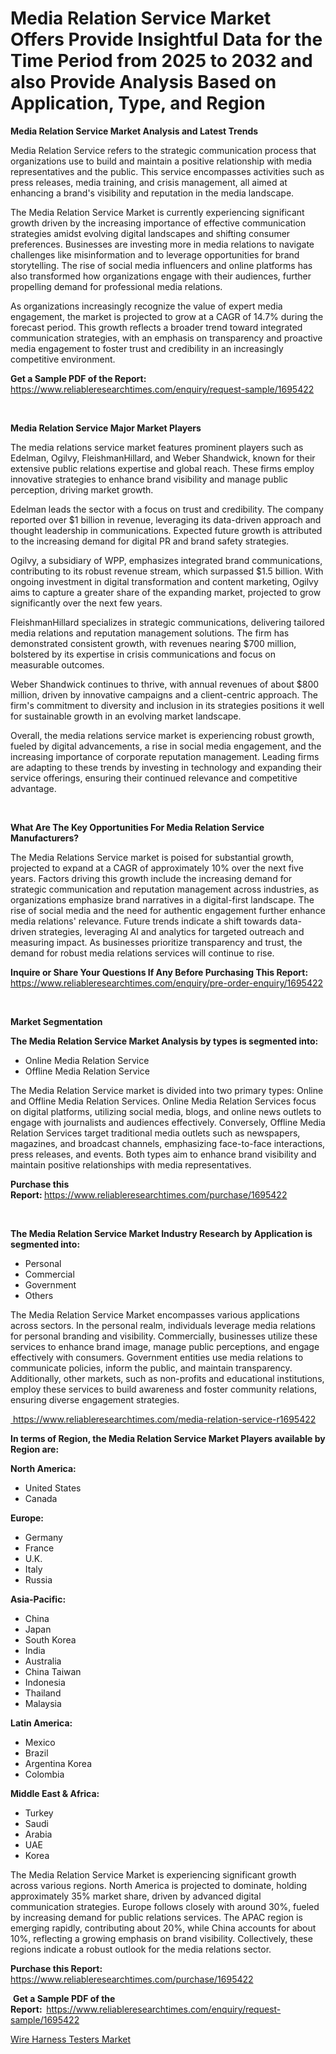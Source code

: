 <p><h1>Media Relation Service Market Offers Provide Insightful Data for the Time Period from 2025 to 2032 and also Provide Analysis Based on Application, Type, and Region</h1></p><p><strong>Media Relation Service Market Analysis and Latest Trends</strong></p>
<p><p>Media Relation Service refers to the strategic communication process that organizations use to build and maintain a positive relationship with media representatives and the public. This service encompasses activities such as press releases, media training, and crisis management, all aimed at enhancing a brand's visibility and reputation in the media landscape. </p><p>The Media Relation Service Market is currently experiencing significant growth driven by the increasing importance of effective communication strategies amidst evolving digital landscapes and shifting consumer preferences. Businesses are investing more in media relations to navigate challenges like misinformation and to leverage opportunities for brand storytelling. The rise of social media influencers and online platforms has also transformed how organizations engage with their audiences, further propelling demand for professional media relations.</p><p>As organizations increasingly recognize the value of expert media engagement, the market is projected to grow at a CAGR of 14.7% during the forecast period. This growth reflects a broader trend toward integrated communication strategies, with an emphasis on transparency and proactive media engagement to foster trust and credibility in an increasingly competitive environment.</p></p>
<p><strong>Get a Sample PDF of the Report:&nbsp;</strong> <a href="https://www.reliableresearchtimes.com/enquiry/request-sample/1695422?utm_campaign=3585&utm_medium=2&utm_source=Github&utm_content=ia&utm_term=27032025&utm_id=media-relation-service">https://www.reliableresearchtimes.com/enquiry/request-sample/1695422</a></p>
<p>&nbsp;</p>
<p><strong>Media Relation Service Major Market Players</strong></p>
<p><p>The media relations service market features prominent players such as Edelman, Ogilvy, FleishmanHillard, and Weber Shandwick, known for their extensive public relations expertise and global reach. These firms employ innovative strategies to enhance brand visibility and manage public perception, driving market growth.</p><p>Edelman leads the sector with a focus on trust and credibility. The company reported over $1 billion in revenue, leveraging its data-driven approach and thought leadership in communications. Expected future growth is attributed to the increasing demand for digital PR and brand safety strategies.</p><p>Ogilvy, a subsidiary of WPP, emphasizes integrated brand communications, contributing to its robust revenue stream, which surpassed $1.5 billion. With ongoing investment in digital transformation and content marketing, Ogilvy aims to capture a greater share of the expanding market, projected to grow significantly over the next few years.</p><p>FleishmanHillard specializes in strategic communications, delivering tailored media relations and reputation management solutions. The firm has demonstrated consistent growth, with revenues nearing $700 million, bolstered by its expertise in crisis communications and focus on measurable outcomes.</p><p>Weber Shandwick continues to thrive, with annual revenues of about $800 million, driven by innovative campaigns and a client-centric approach. The firm's commitment to diversity and inclusion in its strategies positions it well for sustainable growth in an evolving market landscape.</p><p>Overall, the media relations service market is experiencing robust growth, fueled by digital advancements, a rise in social media engagement, and the increasing importance of corporate reputation management. Leading firms are adapting to these trends by investing in technology and expanding their service offerings, ensuring their continued relevance and competitive advantage.</p></p>
<p>&nbsp;</p>
<p><strong>What Are The Key Opportunities For Media Relation Service Manufacturers?</strong></p>
<p><p>The Media Relations Service market is poised for substantial growth, projected to expand at a CAGR of approximately 10% over the next five years. Factors driving this growth include the increasing demand for strategic communication and reputation management across industries, as organizations emphasize brand narratives in a digital-first landscape. The rise of social media and the need for authentic engagement further enhance media relations' relevance. Future trends indicate a shift towards data-driven strategies, leveraging AI and analytics for targeted outreach and measuring impact. As businesses prioritize transparency and trust, the demand for robust media relations services will continue to rise.</p></p>
<p><strong>Inquire or Share Your Questions If Any Before Purchasing This Report:</strong> <a href="https://www.reliableresearchtimes.com/enquiry/pre-order-enquiry/1695422?utm_campaign=3585&utm_medium=2&utm_source=Github&utm_content=ia&utm_term=27032025&utm_id=media-relation-service">https://www.reliableresearchtimes.com/enquiry/pre-order-enquiry/1695422</a></p>
<p>&nbsp;</p>
<p><strong>Market Segmentation</strong></p>
<p><strong>The Media Relation Service Market Analysis by types is segmented into:</strong></p>
<p><ul><li>Online Media Relation Service</li><li>Offline Media Relation Service</li></ul></p>
<p><p>The Media Relation Service market is divided into two primary types: Online and Offline Media Relation Services. Online Media Relation Services focus on digital platforms, utilizing social media, blogs, and online news outlets to engage with journalists and audiences effectively. Conversely, Offline Media Relation Services target traditional media outlets such as newspapers, magazines, and broadcast channels, emphasizing face-to-face interactions, press releases, and events. Both types aim to enhance brand visibility and maintain positive relationships with media representatives.</p></p>
<p><strong>Purchase this Report:&nbsp;</strong><a href="https://www.reliableresearchtimes.com/purchase/1695422?utm_campaign=3585&utm_medium=2&utm_source=Github&utm_content=ia&utm_term=27032025&utm_id=media-relation-service">https://www.reliableresearchtimes.com/purchase/1695422</a></p>
<p>&nbsp;</p>
<p><strong>The Media Relation Service Market Industry Research by Application is segmented into:</strong></p>
<p><ul><li>Personal</li><li>Commercial</li><li>Government</li><li>Others</li></ul></p>
<p><p>The Media Relation Service Market encompasses various applications across sectors. In the personal realm, individuals leverage media relations for personal branding and visibility. Commercially, businesses utilize these services to enhance brand image, manage public perceptions, and engage effectively with consumers. Government entities use media relations to communicate policies, inform the public, and maintain transparency. Additionally, other markets, such as non-profits and educational institutions, employ these services to build awareness and foster community relations, ensuring diverse engagement strategies.</p></p>
<p><a href="https://www.reliableresearchtimes.com/media-relation-service-r1695422?utm_campaign=3585&utm_medium=2&utm_source=Github&utm_content=ia&utm_term=27032025&utm_id=media-relation-service">&nbsp;https://www.reliableresearchtimes.com/media-relation-service-r1695422</a></p>
<p><strong>In terms of Region, the Media Relation Service Market Players available by Region are:</strong></p>
<p>
    <p> <strong> North America: </strong>
        <ul>
            <li>United States</li>
            <li>Canada</li>
        </ul>
        </p> 
    <p> <strong> Europe: </strong>
        <ul>
            <li>Germany</li>
            <li>France</li>
            <li>U.K.</li>
            <li>Italy</li>
            <li>Russia</li>
        </ul>
        </p> 
    <p> <strong> Asia-Pacific: </strong>
        <ul>
            <li>China</li>
            <li>Japan</li>
            <li>South Korea</li>
            <li>India</li>
            <li>Australia</li>
            <li>China Taiwan</li>
            <li>Indonesia</li>
            <li>Thailand</li>
            <li>Malaysia</li>
        </ul>
        </p> 
    <p> <strong> Latin America: </strong>
        <ul>
            <li>Mexico</li>
            <li>Brazil</li>
            <li>Argentina Korea</li>
            <li>Colombia</li>
        </ul>
        </p> 
    <p> <strong> Middle East & Africa: </strong>
        <ul>
            <li>Turkey</li>
            <li>Saudi</li>
            <li>Arabia</li>
            <li>UAE</li>
            <li>Korea</li>
        </ul>
    </p>
    </p>
<p><p>The Media Relation Service Market is experiencing significant growth across various regions. North America is projected to dominate, holding approximately 35% market share, driven by advanced digital communication strategies. Europe follows closely with around 30%, fueled by increasing demand for public relations services. The APAC region is emerging rapidly, contributing about 20%, while China accounts for about 10%, reflecting a growing emphasis on brand visibility. Collectively, these regions indicate a robust outlook for the media relations sector.</p></p>
<p><strong>Purchase this Report: </strong><a href="https://www.reliableresearchtimes.com/purchase/1695422?utm_campaign=3585&utm_medium=2&utm_source=Github&utm_content=ia&utm_term=27032025&utm_id=media-relation-service">https://www.reliableresearchtimes.com/purchase/1695422</a></p>
<p>&nbsp;<strong>Get a Sample PDF of the Report:&nbsp;&nbsp;</strong><a href="https://www.reliableresearchtimes.com/enquiry/request-sample/1695422?utm_campaign=3585&utm_medium=2&utm_source=Github&utm_content=ia&utm_term=27032025&utm_id=media-relation-service">https://www.reliableresearchtimes.com/enquiry/request-sample/1695422</a></p>
<p><strong></strong></p>
<p><p><a href="https://github.com/julyju69/Market-Research-Report-List-6/blob/main/wire-harness-testers-market.md?utm_campaign=3585&utm_medium=2&utm_source=Github&utm_content=ia&utm_term=27032025&utm_id=media-relation-service">Wire Harness Testers Market</a></p></p>